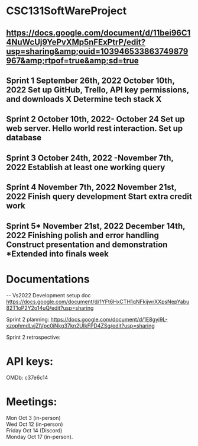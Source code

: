 # CSC131SoftWareProject
https://docs.google.com/document/d/11bei96C14NuWcUj9YePvXMp5nFExPtrP/edit?usp=sharing&amp;ouid=103946533863749879967&amp;rtpof=true&amp;sd=true
----------------------------------------------------------------------------------------------------------------------------------------------------------------------
Sprint 1
September 26th, 2022
October 10th, 2022
Set up GitHub, Trello, API key permissions, and downloads X 
Determine tech stack X 
-----------------------------------------------------------------------------------------------------------------------------------------------------------------------
Sprint 2
October 10th, 2022- October 24
Set up web server. 
Hello world rest interaction.
Set up database
-----------------------------------------------------------------------------------------------------------------------------------------------------------------------
Sprint 3
October 24th, 2022 -November 7th, 2022
Establish at least one working query
-----------------------------------------------------------------------------------------------------------------------------------------------------------------------
Sprint 4
November 7th, 2022
November 21st, 2022
Finish query development
Start extra credit work
-----------------------------------------------------------------------------------------------------------------------------------------------------------------------
Sprint 5*
November 21st, 2022
December 14th, 2022
Finishing polish and error handling
Construct presentation and demonstration
*Extended into finals week
-----------------------------------------------------------------------------------------------------------------------------------------------------------------------
# Documentations
-- Vs2022 Development setup doc https://docs.google.com/document/d/1YFt6HxCTH1qNFkijwrXXpsNepYabu82T1oP2Y2o14uQ/edit?usp=sharing


Sprint 2 planning:  https://docs.google.com/document/d/1E8gyi9L-xzophmdLvjZlVpc0iNkg37kn2UIkFPD4ZSg/edit?usp=sharing

Sprint 2 retrospective:  

# API keys:
OMDb: c37e6c14

# Meetings:
Mon Oct 3 (in-person)  
Wed Oct 12 (in-person)  
Friday Oct 14 (Discord)  
Monday Oct 17 (in-person). 
